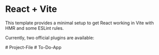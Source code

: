 # React + Vite

This template provides a minimal setup to get React working in Vite with HMR and some ESLint rules.

Currently, two official plugins are available:

#   P r o j e c t - F i l e 
 
 
#   T o - D o - A p p  
 